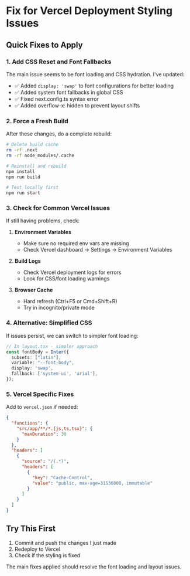 # Fix for Vercel Deployment Styling Issues

## Quick Fixes to Apply

### 1. Add CSS Reset and Font Fallbacks

The main issue seems to be font loading and CSS hydration. I've updated:

- ✅ Added `display: 'swap'` to font configurations for better loading
- ✅ Added system font fallbacks in global CSS
- ✅ Fixed next.config.ts syntax error
- ✅ Added overflow-x: hidden to prevent layout shifts

### 2. Force a Fresh Build

After these changes, do a complete rebuild:

```bash
# Delete build cache
rm -rf .next
rm -rf node_modules/.cache

# Reinstall and rebuild
npm install
npm run build

# Test locally first
npm run start
```

### 3. Check for Common Vercel Issues

If still having problems, check:

1. **Environment Variables**
   - Make sure no required env vars are missing
   - Check Vercel dashboard → Settings → Environment Variables

2. **Build Logs**
   - Check Vercel deployment logs for errors
   - Look for CSS/font loading warnings

3. **Browser Cache**
   - Hard refresh (Ctrl+F5 or Cmd+Shift+R)
   - Try in incognito/private mode

### 4. Alternative: Simplified CSS

If issues persist, we can switch to simpler font loading:

```typescript
// In layout.tsx - simpler approach
const fontBody = Inter({
  subsets: ["latin"],
  variable: "--font-body",
  display: 'swap',
  fallback: ['system-ui', 'arial'],
});
```

### 5. Vercel Specific Fixes

Add to `vercel.json` if needed:
```json
{
  "functions": {
    "src/app/**/*.{js,ts,tsx}": {
      "maxDuration": 30
    }
  },
  "headers": [
    {
      "source": "/(.*)",
      "headers": [
        {
          "key": "Cache-Control",
          "value": "public, max-age=31536000, immutable"
        }
      ]
    }
  ]
}
```

## Try This First

1. Commit and push the changes I just made
2. Redeploy to Vercel
3. Check if the styling is fixed

The main fixes applied should resolve the font loading and layout issues.
